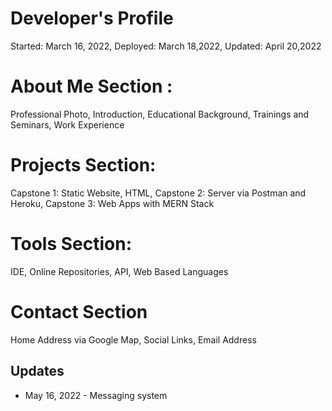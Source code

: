 # Developer's Profile

Started: March 16, 2022, Deployed: March 18,2022, Updated: April 20,2022

# About Me Section :
Professional Photo, Introduction, Educational Background, Trainings and Seminars, Work Experience

# Projects Section:
Capstone 1: Static Website, HTML, Capstone 2: Server via Postman and Heroku, Capstone 3: Web Apps with MERN Stack

# Tools Section:
IDE, Online Repositories, API, Web Based Languages

# Contact Section
Home Address via Google Map, Social Links, Email Address

## Updates

- May 16, 2022 - Messaging system